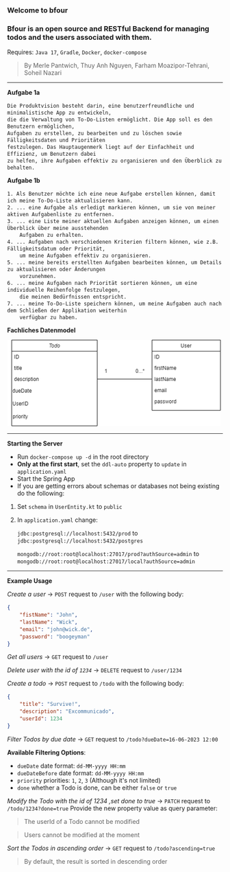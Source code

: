 ### **Welcome to bfour**

### Bfour is an **open source** and **RESTful** Backend for managing todos and the users associated with them.
Requires:
`Java 17`, `Gradle`, `Docker`, `docker-compose`
>By Merle Pantwich, Thuy Anh Nguyen, Farham Moazipor-Tehrani, Soheil Nazari
---

**Aufgabe 1a**
```
Die Produktvision besteht darin, eine benutzerfreundliche und minimalistische App zu entwickeln,
die die Verwaltung von To-Do-Listen ermöglicht. Die App soll es den Benutzern ermöglichen,
Aufgaben zu erstellen, zu bearbeiten und zu löschen sowie Fälligkeitsdaten und Prioritäten
festzulegen. Das Hauptaugenmerk liegt auf der Einfachheit und Effizienz, um Benutzern dabei
zu helfen, ihre Aufgaben effektiv zu organisieren und den Überblick zu behalten.
```

**Aufgabe 1b**
```
1. Als Benutzer möchte ich eine neue Aufgabe erstellen können, damit ich meine To-Do-Liste aktualisieren kann.
2. ... eine Aufgabe als erledigt markieren können, um sie von meiner aktiven Aufgabenliste zu entfernen.
3. ... eine Liste meiner aktuellen Aufgaben anzeigen können, um einen Überblick über meine ausstehenden
    Aufgaben zu erhalten.
4. ... Aufgaben nach verschiedenen Kriterien filtern können, wie z.B. Fälligkeitsdatum oder Priorität,
    um meine Aufgaben effektiv zu organisieren.
5. ... meine bereits erstellten Aufgaben bearbeiten können, um Details zu aktualisieren oder Änderungen
    vorzunehmen.
6. ... meine Aufgaben nach Priorität sortieren können, um eine individuelle Reihenfolge festzulegen,
    die meinen Bedürfnissen entspricht.
7. ... meine To-Do-Liste speichern können, um meine Aufgaben auch nach dem Schließen der Applikation weiterhin
    verfügbar zu haben.
```

**Fachliches Datenmodel**

![](assets/datenmodel.png)

---
**Starting the Server**

- Run `docker-compose up -d` in the root directory
- **Only at the first start**, set the `ddl-auto` property to `update` in `application.yaml`
- Start the Spring App
- If you are getting errors about schemas or databases not being existing do the following:

1. Set `schema` in `UserEntity.kt` to `public`

2. In `application.yaml` change:

    `jdbc:postgresql://localhost:5432/prod` to `jdbc:postgresql://localhost:5432/postgres`

    `mongodb://root:root@localhost:27017/prod?authSource=admin` to `mongodb://root:root@localhost:27017/local?authSource=admin`
---
**Example Usage**

*Create a user* -> `POST` request to `/user` with the following body:

```Json
{
    "fistName": "John",
    "lastName": "Wick",
    "email": "john@wick.de",
    "password": "boogeyman"
}
```

*Get all users* -> `GET` request to `/user`

*Delete user with the id of `1234`* -> `DELETE` request to `/user/1234`

*Create a todo* -> `POST` request to `/todo` with the following body:

```Json
{
    "title": "Survive!",
    "description": "Excommunicado",
    "userId": 1234
}
```
*Filter Todos by due date* -> `GET` request to `/todo?dueDate=16-06-2023 12:00`

**Available Filtering Options**:

- `dueDate` date format: `dd-MM-yyyy HH:mm`
- `dueDateBefore` date format: `dd-MM-yyyy HH:mm`
- `priority` priorities: `1`, `2`, `3` (Although it's not limited)
- `done` whether a Todo is done, can be either `false` or `true`

*Modify the Todo with the id of 1234 ,set done to true* -> `PATCH` request to `/todo/1234?done=true` Provide the new property value as query parameter:

> The userId of a Todo cannot be modified

> Users cannot be modified at the moment

*Sort the Todos in ascending order* -> `GET` request to `/todo?ascending=true`

>By default, the result is sorted in descending order
